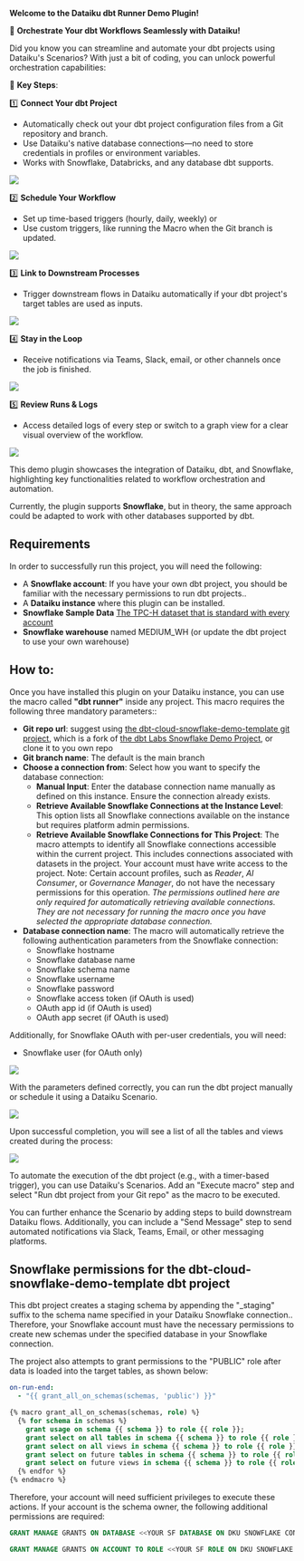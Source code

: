 **Welcome to the Dataiku dbt Runner Demo Plugin!**

🚀 **Orchestrate Your dbt Workflows Seamlessly with Dataiku!**

Did you know you can streamline and automate your dbt projects using Dataiku's Scenarios? With just a bit of coding, you can unlock powerful orchestration capabilities:

🔑 **Key Steps**:

1️⃣ **Connect Your dbt Project**

- Automatically check out your dbt project configuration files from a Git repository and branch.
- Use Dataiku's native database connections—no need to store credentials in profiles or environment variables.
- Works with Snowflake, Databricks, and any database dbt supports.

![](media/image5.png)

2️⃣ **Schedule Your Workflow**

- Set up time-based triggers (hourly, daily, weekly) or
- Use custom triggers, like running the Macro when the Git branch is updated.

![](media/image4.png)

3️⃣ **Link to Downstream Processes**

- Trigger downstream flows in Dataiku automatically if your dbt project's target tables are used as inputs.

![](media/image6.png)

4️⃣ **Stay in the Loop**

- Receive notifications via Teams, Slack, email, or other channels once the job is finished.

![](media/image7.png)

5️⃣ **Review Runs & Logs**

- Access detailed logs of every step or switch to a graph view for a clear visual overview of the workflow.

![](media/image8.png)

This demo plugin showcases the integration of Dataiku, dbt, and Snowflake, highlighting key functionalities related to workflow orchestration and automation.

Currently, the plugin supports **Snowflake**, but in theory, the same approach could be adapted to work with other databases supported by dbt.

## Requirements
In order to successfully run this project, you will need the following:

- A **Snowflake account**: If you have your own dbt project, you should be familiar with the necessary permissions to run dbt projects..
- A **Dataiku instance** where this plugin can be installed.
- **Snowflake Sample Data** [The TPC-H dataset that is standard with every account](https://docs.snowflake.com/en/user-guide/sample-data-tpch.html)
- **Snowflake warehouse** named MEDIUM_WH (or update the dbt project to use your own warehouse)

## How to:
Once you have installed this plugin on your Dataiku instance, you can use the macro called **"dbt runner"** inside any project. This macro requires the following three mandatory parameters::
- **Git repo url**: suggest using [the dbt-cloud-snowflake-demo-template git project](https://github.com/johnson-zhang-au/dbt-cloud-snowflake-demo.git), which is a fork of [the dbt Labs Snowflake Demo Project](https://github.com/dbt-labs/dbt-cloud-snowflake-demo-template), or clone it to you own repo
- **Git branch name**: The default is the main branch
- **Choose a connection from**: Select how you want to specify the database connection:
  - **Manual Input**: Enter the database connection name manually as defined on this instance. Ensure the connection already exists.
  - **Retrieve Available Snowflake Connections at the Instance Level**: This option lists all Snowflake connections available on the instance but requires platform admin permissions.
  - **Retrieve Available Snowflake Connections for This Project**: The macro attempts to identify all Snowflake connections accessible within the current project. This includes connections associated with datasets in the project. Your account must have write access to the project. Note: Certain account profiles, such as *Reader*, *AI Consumer*, or *Governance Manager*, do not have the necessary permissions for this operation.
_The permissions outlined here are only required for automatically retrieving available connections. They are not necessary for running the macro once you have selected the appropriate database connection._
- **Database connection name**:  The macro will automatically retrieve the following authentication parameters from the Snowflake connection:
    - Snowflake hostname
    - Snowflake database name
    - Snowflake schema name
    - Snowflake username
    - Snowflake password
    - Snowflake access token (if OAuth is used)
    - OAuth app id (if OAuth is used)
    - OAuth app secret (if OAuth is used)

Additionally, for Snowflake OAuth with per-user credentials, you will need:
- Snowflake user (for OAuth only)

![](media/image1.png)

With the parameters defined correctly, you can run the dbt project manually or schedule it using a Dataiku Scenario.

![](media/image2.png)

Upon successful completion, you will see a list of all the tables and views created during the process:


![](media/image3.png)

To automate the execution of the dbt project (e.g., with a timer-based trigger), you can use Dataiku's Scenarios. Add an "Execute macro" step and select "Run dbt project from your Git repo" as the macro to be executed.

You can further enhance the Scenario by adding steps to build downstream Dataiku flows. Additionally, you can include a "Send Message" step to send automated notifications via Slack, Teams, Email, or other messaging platforms.


## Snowflake permissions for the dbt-cloud-snowflake-demo-template dbt project

This dbt project creates a staging schema by appending the "_staging" suffix to the schema name specified in your Dataiku Snowflake connection.. Therefore, your Snowflake account must have the necessary permissions to create new schemas under the specified database in your Snowflake connection.

The project also attempts to grant permissions to the "PUBLIC" role after data is loaded into the target tables, as shown below:

```yaml
on-run-end:
  - "{{ grant_all_on_schemas(schemas, 'public') }}"
```

```sql
{% macro grant_all_on_schemas(schemas, role) %}
  {% for schema in schemas %}
    grant usage on schema {{ schema }} to role {{ role }};
    grant select on all tables in schema {{ schema }} to role {{ role }};
    grant select on all views in schema {{ schema }} to role {{ role }};
    grant select on future tables in schema {{ schema }} to role {{ role }};
    grant select on future views in schema {{ schema }} to role {{ role }};
  {% endfor %}
{% endmacro %}
```

Therefore, your account will need sufficient privileges to execute these actions. If your account is the schema owner, the following additional permissions are required:

```sql
GRANT MANAGE GRANTS ON DATABASE <<YOUR SF DATABASE ON DKU SNOWFLAKE CONNECTION>> TO ROLE <<YOUR SF ROLE ON DKU SNOWFLAKE CONNECTION>>;

GRANT MANAGE GRANTS ON ACCOUNT TO ROLE <<YOUR SF ROLE ON DKU SNOWFLAKE CONNECTION>>;
```
